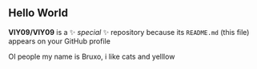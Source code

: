 ## Hello World


**VIY09/VIY09** is a ✨ _special_ ✨ repository because its `README.md` (this file) appears on your GitHub profile

OI people my name is Bruxo, i like cats and yelllow

